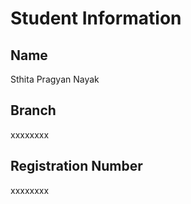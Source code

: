 # Student Information

## Name
Sthita Pragyan Nayak

## Branch
xxxxxxxx

## Registration Number
xxxxxxxx
